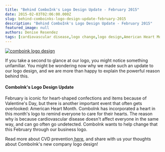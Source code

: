 ```yaml
---
title: "Behind ComboInk's Logo Design Update - February 2015"
date: 2015-02-03T02:06:00.000Z
slug: behind-comboinks-logo-design-update-february-2015
description: "Behind ComboInk's Logo Design Update - February 2015"
featured_image: null
authors: Denise Resendez
tags: [cardiovascular disease,logo change,logo design,American Heart Month,business logo,heart disease]
---
```


[![comboink logo design](/blog/images/ci-feb-2015-logo-design.png "ComboInk's February 2015 Logo Design Update")](/blog/images/ci-feb-2015-logo-design.png)

If you take a second to glance at our logo, you might notice something unfamiliar. You might be wondering now why we made such an update to our logo design, and we are more than happy to explain the powerful reason behind this. 

#### ComboInk's Logo Design Update

February is iconic for heart-shaped confections and items because of Valentine's Day, but there is another important event that often gets overlooked: American Heart Month. ComboInk has incorporated a heart in this month's logo to remind everyone to care for their hearts. The reason why is because cardiovascular disease doesn't affect everyone in the same way, and can go often go undetected. ComboInk wants to help change that this February through our business logo.

Read more about CVD prevention[ here](http://www.cdc.gov/features/heartmonth/), and share with us your thoughts about ComboInk's new company logo design! 